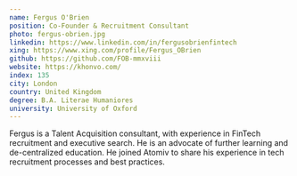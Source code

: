 ```yaml
---
name: Fergus O'Brien
position: Co-Founder & Recruitment Consultant 
photo: fergus-obrien.jpg
linkedin: https://www.linkedin.com/in/fergusobrienfintech
xing: https://www.xing.com/profile/Fergus_OBrien
github: https://github.com/FOB-mmxviii
website: https://khonvo.com/
index: 135
city: London
country: United Kingdom
degree: B.A. Literae Humaniores
university: University of Oxford
---
```

Fergus is a Talent Acquisition consultant, with experience in FinTech recruitment and executive search. He is an advocate of further learning and de-centralized education. He joined Atomiv to share his experience in tech recruitment processes and best practices.